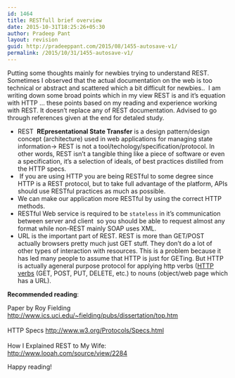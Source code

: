 ```yaml
---
id: 1464
title: RESTfull brief overview
date: 2015-10-31T18:25:26+05:30
author: Pradeep Pant
layout: revision
guid: http://pradeeppant.com/2015/08/1455-autosave-v1/
permalink: /2015/10/31/1455-autosave-v1/
---
```

<div style="text-align: left;">
  Putting some thoughts mainly for newbies trying to understand REST. Sometimes I observed that the actual documentation on the web is too technical or abstract and scattered which a bit difficult for newbies..  I am writing down some broad points which in my view REST is and it&#8217;s equation with HTTP &#8230; these points based on my reading and experience working with REST. It doesn&#8217;t replace any of REST documentation. Advised to go through references given at the end for detaled study.
</div>

<div style="text-align: left;">
</div>

<div>
</div>

<div>
  <ul>
    <li>
      REST  <strong>REpresentational State Transfer</strong> is a design pattern/design concept (architecture) used in web applications for managing state information-> REST is not a tool/techology/specification/protocol. In other words, REST isn&#8217;t a tangible thing like a piece of software or even a specification, it&#8217;s a selection of ideals, of best practices distilled from the HTTP specs.
    </li>
    <li>
       If you are using HTTP you are being RESTful to some degree since HTTP is a REST protocol, but to take full advantage of the platform, APIs should use RESTful practices as much as possible.
    </li>
    <li>
      We can make our application more RESTful by using the correct HTTP methods.
    </li>
    <li>
      RESTful Web service is required to be <code>stateless</code> in it&#8217;s communication between server and client  so you should be able to request almost any format while non-REST mainly SOAP uses XML.
    </li>
    <li>
      URL is the important part of REST. REST is more than GET/POST actually browsers pretty much just GET stuff. They don&#8217;t do a lot of other types of interaction with resources. This is a problem because it has led many people to assume that HTTP is just for GETing. But HTTP is actually ageneral purpose protocol for applying http verbs (<a href="http://www.wikiwand.com/en/HTTP_verbs">HTTP verbs</a> (GET, POST, PUT, DELETE, etc.) to nouns (object/web page which has a URL).
    </li>
  </ul>
</div>

**Recommended reading**:

Paper by Roy Fielding <span style="color: #0000ff;">http://www.ics.uci.edu/~fielding/pubs/dissertation/top.htm</span>

<span style="line-height: 24px;">HTTP Specs <span style="color: #0000ff;">http://www.w3.org/Protocols/Specs.html</span></span>

How I Explained REST to My Wife:  
<span style="color: #0000ff;">http://www.looah.com/source/view/2284</span>

Happy reading!